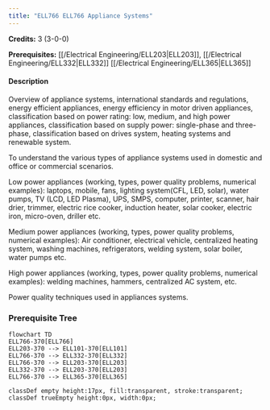 ```yaml
---
title: "ELL766 ELL766 Appliance Systems"
---
```

**Credits:** 3 (3-0-0)

**Prerequisites:** [[/Electrical Engineering/ELL203|ELL203]], [[/Electrical Engineering/ELL332|ELL332]] [[/Electrical Engineering/ELL365|ELL365]]

#### Description
Overview of appliance systems, international standards and regulations, energy efficient appliances, energy efficiency in motor driven appliances, classification based on power rating: low, medium, and high power appliances, classification based on supply power: single-phase and three-phase, classification based on drives system, heating systems and renewable system.

To understand the various types of appliance systems used in domestic and office or commercial scenarios.

Low power appliances (working, types, power quality problems, numerical examples): laptops, mobile, fans, lighting system(CFL, LED, solar), water pumps, TV (LCD, LED Plasma), UPS, SMPS, computer, printer, scanner, hair drier, trimmer, electric rice cooker, induction heater, solar cooker, electric iron, micro-oven, driller etc.

Medium power appliances (working, types, power quality problems, numerical examples): Air conditioner, electrical vehicle, centralized heating system, washing machines, refrigerators, welding system, solar boiler, water pumps etc.

High power appliances (working, types, power quality problems, numerical examples): welding machines, hammers, centralized AC system, etc.

Power quality techniques used in appliances systems.

### Prerequisite Tree

```mermaid
flowchart TD
ELL766-370[ELL766]
ELL203-370 --> ELL101-370[ELL101]
ELL766-370 --> ELL332-370[ELL332]
ELL766-370 --> ELL203-370[ELL203]
ELL332-370 --> ELL203-370[ELL203]
ELL766-370 --> ELL365-370[ELL365]

classDef empty height:17px, fill:transparent, stroke:transparent;
classDef trueEmpty height:0px, width:0px;
```